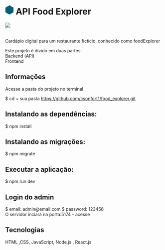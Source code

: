 <h1>
<img src="/static/images/logo.png">
API Food Explorer</h1>

<img src="/static/images/background-macarons">

<br>
<br>
<p>Cardápio digital para um restaurante fictício, conhecido como foodExplorer

Este projeto é divido em duas partes:
<br> Backend (API)
<br> Frontend

</p>

<h2>Informações</h2>

Acesse a pasta do projeto no terminal

$ cd + sua pasta 
https://github.com/csonfort1/food_explorer.git

<h2>Instalando as dependências:</h2>
$ npm install

<h2>Instalando as migrações:</h2>
$ npm migrate

<h2>Executar a aplicação:</h2>
$ npm run dev

<h2>Login do admin</h2>
$ email: admin@email.com
$ password: 123456

<br>
O servidor inciará na porta:5174 - acesse 
<br>
<http://localhost:5174>

<h2>Tecnologias</h2> 
<p>HTML ,CSS, JavaScript, Node.js , React.js</p>